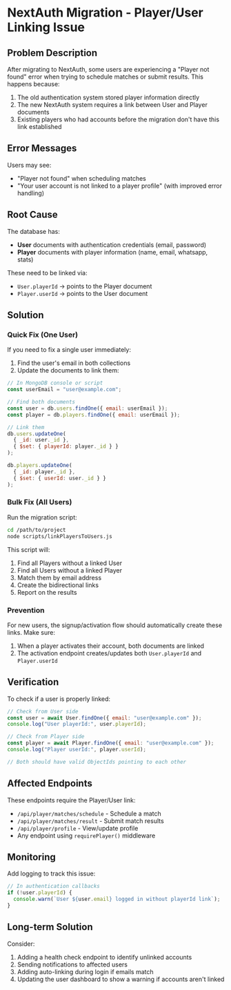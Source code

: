 # NextAuth Migration - Player/User Linking Issue

## Problem Description

After migrating to NextAuth, some users are experiencing a "Player not found" error when trying to schedule matches or submit results. This happens because:

1. The old authentication system stored player information directly
2. The new NextAuth system requires a link between User and Player documents
3. Existing players who had accounts before the migration don't have this link established

## Error Messages

Users may see:
- "Player not found" when scheduling matches
- "Your user account is not linked to a player profile" (with improved error handling)

## Root Cause

The database has:
- **User** documents with authentication credentials (email, password)
- **Player** documents with player information (name, email, whatsapp, stats)

These need to be linked via:
- `User.playerId` → points to the Player document
- `Player.userId` → points to the User document

## Solution

### Quick Fix (One User)

If you need to fix a single user immediately:

1. Find the user's email in both collections
2. Update the documents to link them:

```javascript
// In MongoDB console or script
const userEmail = "user@example.com";

// Find both documents
const user = db.users.findOne({ email: userEmail });
const player = db.players.findOne({ email: userEmail });

// Link them
db.users.updateOne(
  { _id: user._id },
  { $set: { playerId: player._id } }
);

db.players.updateOne(
  { _id: player._id },
  { $set: { userId: user._id } }
);
```

### Bulk Fix (All Users)

Run the migration script:

```bash
cd /path/to/project
node scripts/linkPlayersToUsers.js
```

This script will:
1. Find all Players without a linked User
2. Find all Users without a linked Player
3. Match them by email address
4. Create the bidirectional links
5. Report on the results

### Prevention

For new users, the signup/activation flow should automatically create these links. Make sure:

1. When a player activates their account, both documents are linked
2. The activation endpoint creates/updates both `User.playerId` and `Player.userId`

## Verification

To check if a user is properly linked:

```javascript
// Check from User side
const user = await User.findOne({ email: "user@example.com" });
console.log("User playerId:", user.playerId);

// Check from Player side  
const player = await Player.findOne({ email: "user@example.com" });
console.log("Player userId:", player.userId);

// Both should have valid ObjectIds pointing to each other
```

## Affected Endpoints

These endpoints require the Player/User link:
- `/api/player/matches/schedule` - Schedule a match
- `/api/player/matches/result` - Submit match results
- `/api/player/profile` - View/update profile
- Any endpoint using `requirePlayer()` middleware

## Monitoring

Add logging to track this issue:

```javascript
// In authentication callbacks
if (!user.playerId) {
  console.warn(`User ${user.email} logged in without playerId link`);
}
```

## Long-term Solution

Consider:
1. Adding a health check endpoint to identify unlinked accounts
2. Sending notifications to affected users
3. Adding auto-linking during login if emails match
4. Updating the user dashboard to show a warning if accounts aren't linked
